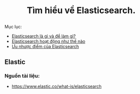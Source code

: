 # <p align="center"> Tìm hiểu về Elasticsearch. </p>

Mục lục:
- [Elasticsearch là gì và để làm gì?](#khainiem)
- [Elasticsearch hoạt động như thế nào](#hoatdong)
- [Ưu nhược điểm của Elasticsearch](#compair)

<p align="center">



<a name=khainiem></a>

## Elastic







### Nguồn tài liệu:
- https://www.elastic.co/what-is/elasticsearch


</p>